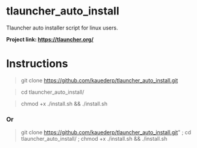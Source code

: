 # tlauncher_auto_install
Tlauncher auto installer script for linux users.

**Project link: https://tlauncher.org/**


# Instructions

> git clone https://github.com/kauederp/tlauncher_auto_install.git

> cd tlauncher_auto_install/

> chmod +x ./install.sh && ./install.sh

<h3> Or </h3>

> git clone https://github.com/kauederp/tlauncher_auto_install.git" ; cd tlauncher_auto_install/ ; chmod +x ./install.sh && ./install.sh
